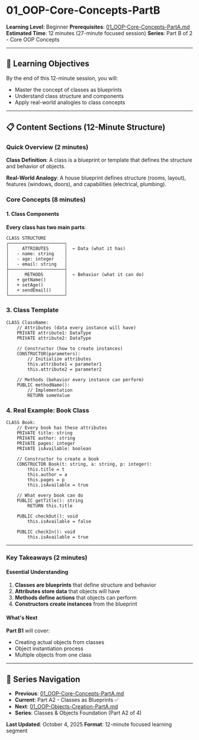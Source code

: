# 01_OOP-Core-Concepts-PartB

**Learning Level**: Beginner
**Prerequisites**: [01_OOP-Core-Concepts-PartA.md](01_OOP-Core-Concepts-PartA.md)
**Estimated Time**: 12 minutes (27-minute focused session)
**Series**: Part B of 2 - Core OOP Concepts

---

## 🎯 Learning Objectives

By the end of this 12-minute session, you will:

- Master the concept of classes as blueprints
- Understand class structure and components
- Apply real-world analogies to class concepts

---

## 📋 Content Sections (12-Minute Structure)

### Quick Overview (2 minutes)

**Class Definition**: A class is a blueprint or template that defines the structure and behavior of objects.

**Real-World Analogy**: A house blueprint defines structure (rooms, layout), features (windows, doors), and capabilities (electrical, plumbing).

### Core Concepts (8 minutes)

#### **1. Class Components**

**Every class has two main parts**:

```text
CLASS STRUCTURE
┌─────────────────────┐
│     ATTRIBUTES      │  ← Data (what it has)
│   - name: string    │
│   - age: integer    │
│   - email: string   │
├─────────────────────┤
│      METHODS        │  ← Behavior (what it can do)
│   + getName()       │
│   + setAge()        │
│   + sendEmail()     │
└─────────────────────┘
```

### **3. Class Template**

```pseudocode
CLASS ClassName:
    // Attributes (data every instance will have)
    PRIVATE attribute1: DataType
    PRIVATE attribute2: DataType

    // Constructor (how to create instances)
    CONSTRUCTOR(parameters):
        // Initialize attributes
        this.attribute1 = parameter1
        this.attribute2 = parameter2

    // Methods (behavior every instance can perform)
    PUBLIC methodName():
        // Implementation
        RETURN someValue
```

### **4. Real Example: Book Class**

```pseudocode
CLASS Book:
    // Every book has these attributes
    PRIVATE title: string
    PRIVATE author: string
    PRIVATE pages: integer
    PRIVATE isAvailable: boolean

    // Constructor to create a book
    CONSTRUCTOR Book(t: string, a: string, p: integer):
        this.title = t
        this.author = a
        this.pages = p
        this.isAvailable = true

    // What every book can do
    PUBLIC getTitle(): string
        RETURN this.title

    PUBLIC checkOut(): void
        this.isAvailable = false

    PUBLIC checkIn(): void
        this.isAvailable = true
```

---

### Key Takeaways (2 minutes)

#### **Essential Understanding**

1. **Classes are blueprints** that define structure and behavior
2. **Attributes store data** that objects will have
3. **Methods define actions** that objects can perform
4. **Constructors create instances** from the blueprint

#### **What's Next**

**Part B1** will cover:

- Creating actual objects from classes
- Object instantiation process
- Multiple objects from one class

---

## 🔗 Series Navigation

- **Previous**: [01_OOP-Core-Concepts-PartA.md](01_OOP-Core-Concepts-PartA.md)
- **Current**: Part A2 - Classes as Blueprints ✅
- **Next**: [01_OOP-Objects-Creation-PartA.md](01_OOP-Objects-Creation-PartA.md)
- **Series**: Classes & Objects Foundation (Part A2 of 4)

**Last Updated**: October 4, 2025
**Format**: 12-minute focused learning segment
